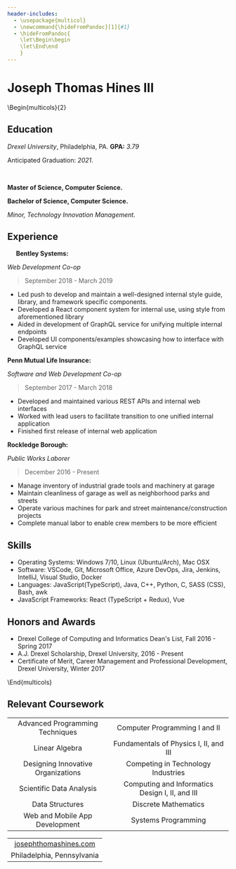 ```yaml
---
header-includes:
  - \usepackage{multicol}
  - \newcommand{\hideFromPandoc}[1]{#1}
  - \hideFromPandoc{
    \let\Begin\begin
    \let\End\end
    }
---
```


# Joseph Thomas Hines III

\Begin{multicols}{2}

## Education

_Drexel University_, Philadelphia, PA. **GPA:** _3.79_

Anticipated Graduation: _2021_.

&nbsp;

**Master of Science, Computer Science.**

**Bachelor of Science, Computer Science.**

_Minor, Technology Innovation Management._

## Experience

&nbsp;&nbsp;&nbsp;&nbsp;&nbsp;**Bentley Systems:**

_Web Development Co-op_

> September 2018 - March 2019

- Led push to develop and maintain a well-designed internal style guide, library, and framework specific components.
- Developed a React component system for internal use, using style from aforementioned library
- Aided in development of GraphQL service for unifying multiple internal endpoints
- Developed UI components/examples showcasing how to interface with GraphQL service

**Penn Mutual Life Insurance:**

_Software and Web Development Co-op_

> September 2017 - March 2018

- Developed and maintained various REST APIs and internal web interfaces
- Worked with lead users to facilitate transition to one unified internal application
- Finished first release of internal web application

**Rockledge Borough:**

_Public Works Laborer_

> December 2016 - Present

- Manage inventory of industrial grade tools and machinery at garage
- Maintain cleanliness of garage as well as neighborhood parks and streets
- Operate various machines for park and street maintenance/construction projects
- Complete manual labor to enable crew members to be more efficient

## Skills

- Operating Systems: Windows 7/10, Linux (Ubuntu/Arch), Mac OSX
- Software: VSCode, Git, Microsoft Office, Azure DevOps, Jira, Jenkins, IntelliJ, Visual Studio, Docker
- Languages: JavaScript(TypeScript), Java, C++, Python, C, SASS (CSS), Bash, awk
- JavaScript Frameworks: React (TypeScript + Redux), Vue

## Honors and Awards

- Drexel College of Computing and Informatics Dean's List, Fall 2016 - Spring 2017
- A.J. Drexel Scholarship, Drexel University, 2016 - Present
- Certificate of Merit, Career Management and Professional Development, Drexel University, Winter 2017

\End{multicols}

## Relevant Coursework

|                                    |                                                 |
| :--------------------------------: | :---------------------------------------------: |
|  Advanced Programming Techniques   |          Computer Programming I and II          |
|           Linear Algebra           |     Fundamentals of Physics I, II, and III      |
| Designing Innovative Organizations |       Competing in Technology Industries        |
|      Scientific Data Analysis      | Computing and Informatics Design I, II, and III |
|          Data Structures           |              Discrete Mathematics               |
|   Web and Mobile App Development   |               Systems Programming               |

|                                                                                 |
| :-----------------------------------------------------------------------------: |
| [josephthomashines.com](http://josephthomashines.com) <!-- • NUMBER • EMAIL --> |
|                           Philadelphia, Pennsylvania                            |
